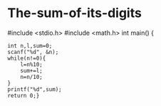 # The-sum-of-its-digits
#include <stdio.h>
#include <math.h>
int main() {
	
    int n,l,sum=0;
    scanf("%d", &n);
    while(n!=0){
        l=n%10;
        sum+=l;
        n=n/10;
    }
    printf("%d",sum);
    return 0;}
